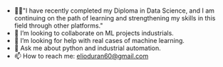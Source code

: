 ### 
- 🙇‍♂️"I have recently completed my Diploma in Data Science, and I am continuing on the path of learning and strengthening my skills in this field through other platforms."
- 👯 I’m looking to collaborate on ML projects industrials.
- 🤔 I’m looking for help with real cases of machine learning.
- 💬 Ask me about python and industrial automation.
- 📫 How to reach me: elioduran60@gmail.com


